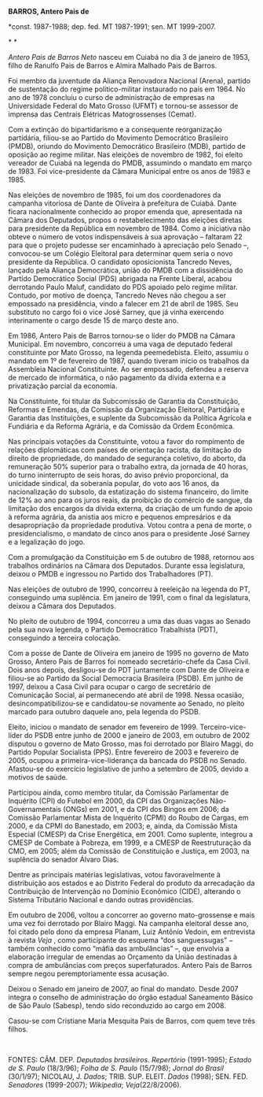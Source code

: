 **BARROS, Antero Pais de**

\*const. 1987-1988; dep. fed. MT 1987-1991; sen. MT 1999-2007.

* *

*Antero Pais de Barros Neto* nasceu em Cuiabá no dia 3 de janeiro de
1953, filho de Ranulfo Pais de Barros e Almira Malhado Pais de Barros.

Foi membro da juventude da Aliança Renovadora Nacional (Arena), partido
de sustentação do regime político-militar instaurado no país em 1964. No
ano de 1978 concluiu o curso de administração de empresas na
Universidade Federal do Mato Grosso (UFMT) e tornou-se assessor de
imprensa das Centrais Elétricas Matogrossenses (Cemat).

Com a extinção do bipartidarismo e a consequente reorganização
partidária, filiou-se ao Partido do Movimento Democrático Brasileiro
(PMDB), oriundo do Movimento Democrático Brasileiro (MDB), partido de
oposição ao regime militar. Nas eleições de novembro de 1982, foi eleito
vereador de Cuiabá na legenda do PMDB, assumindo o mandato em março de
1983. Foi vice-presidente da Câmara Municipal entre os anos de 1983 e
1985.

Nas eleições de novembro de 1985, foi um dos coordenadores da campanha
vitoriosa de Dante de Oliveira à prefeitura de Cuiabá. Dante ficara
nacionalmente conhecido ao propor emenda que, apresentada na Câmara dos
Deputados, propos o restabelecimento das eleições diretas para
presidente da República em novembro de 1984. Como a iniciativa não
obteve o número de votos indispensáveis à sua aprovação – faltaram 22
para que o projeto pudesse ser encaminhado à apreciação pelo Senado –,
convocou-se um Colégio Eleitoral para determinar quem seria o novo
presidente da República. O candidato oposicionista Tancredo Neves,
lançado pela Aliança Democrática, união do PMDB com a dissidência do
Partido Democrático Social (PDS) abrigada na Frente Liberal, acabou
derrotando Paulo Maluf, candidato do PDS apoiado pelo regime militar.
Contudo, por motivo de doença, Tancredo Neves não chegou a ser empossado
na presidência, vindo a falecer em 21 de abril de 1985. Seu substituto
no cargo foi o vice José Sarney, que já vinha exercendo interinamente o
cargo desde 15 de março deste ano.

Em 1986, Antero Pais de Barros tornou-se o líder do PMDB na Câmara
Municipal. Em novembro, concorreu a uma vaga de deputado federal
constituinte por Mato Grosso, na legenda peemedebista. Eleito, assumiu o
mandato em 1º de fevereiro de 1987, quando tiveram início os trabalhos
da Assembleia Nacional Constituinte. Ao ser empossado, defendeu a
reserva de mercado de informática, o não pagamento da dívida externa e a
privatização parcial da economia.

Na Constituinte, foi titular da Subcomissão de Garantia da Constituição,
Reformas e Emendas, da Comissão da Organização Eleitoral, Partidária e
Garantia das Instituições, e suplente da Subcomissão da Política
Agrícola e Fundiária e da Reforma Agrária, e da Comissão da Ordem
Econômica.

Nas principais votações da Constituinte, votou a favor do rompimento de
relações diplomáticas com países de orientação racista, da limitação do
direito de propriedade, do mandado de segurança coletivo, do aborto, da
remuneração 50% superior para o trabalho extra, da jornada de 40 horas,
do turno ininterrupto de seis horas, do aviso prévio proporcional, da
unicidade sindical, da soberania popular, do voto aos 16 anos, da
nacionalização do subsolo, da estatização do sistema financeiro, do
limite de 12% ao ano para os juros reais, da proibição do comércio de
sangue, da limitação dos encargos da dívida externa, da criação de um
fundo de apoio à reforma agrária, da anistia aos micro e pequenos
empresários e da desapropriação da propriedade produtiva. Votou contra a
pena de morte, o presidencialismo, o mandato de cinco anos para o
presidente José Sarney e a legalização do jogo.

Com a promulgação da Constituição em 5 de outubro de 1988, retornou aos
trabalhos ordinários na Câmara dos Deputados. Durante essa legislatura,
deixou o PMDB e ingressou no Partido dos Trabalhadores (PT).

Nas eleições de outubro de 1990, concorreu à reeleição na legenda do PT,
conseguindo uma suplência. Em janeiro de 1991, com o final da
legislatura, deixou a Câmara dos Deputados.

No pleito de outubro de 1994, concorreu a uma das duas vagas ao Senado
pela sua nova legenda, o Partido Democrático Trabalhista (PDT),
conseguindo a terceira colocação.

Com a posse de Dante de Oliveira em janeiro de 1995 no governo de Mato
Grosso, Antero Pais de Barros foi nomeado secretário-chefe da Casa
Civil. Dois anos depois, desligou-se do PDT juntamente com Dante de
Oliveira e filiou-se ao Partido da Social Democracia Brasileira (PSDB).
Em junho de 1997, deixou a Casa Civil para ocupar o cargo de secretário
de Comunicação Social, aí permanecendo até abril de 1998. Nessa ocasião,
desincompatibilizou-se e candidatou-se novamente ao Senado, no pleito
marcado para outubro daquele ano, pela legenda do PSDB.

Eleito, iniciou o mandato de senador em fevereiro de 1999.
Terceiro-vice-líder do PSDB entre junho de 2000 e janeiro de 2003, em
outubro de 2002 disputou o governo de Mato Grosso, mas foi derrotado por
Blairo Maggi, do Partido Popular Socialista (PPS). Entre fevereiro de
2003 e fevereiro de 2005, ocupou a primeira-vice-liderança da bancada do
PSDB no Senado. Afastou-se do exercício legislativo de junho a setembro
de 2005, devido a motivos de saúde.

Participou ainda, como membro titular, da Comissão Parlamentar de
Inquérito (CPI) do Futebol em 2000, da CPI das Organizações
Não-Governamentais (ONGs) em 2001, e da CPI dos Bingos em 2006; da
Comissão Parlamentar Mista de Inquérito (CPMI) do Roubo de Cargas, em
2000, e da CPMI do Banestado, em 2003; e, ainda, da Comissão Mista
Especial (CMESP) da Crise Energética, em 2001. Como suplente, integrou a
CMESP de Combate à Pobreza, em 1999, e a CMESP de Reestruturação da CMO,
em 2005; além da Comissão de Constituição e Justiça, em 2003, na
suplência do senador Álvaro Dias.

Dentre as principais matérias legislativas, votou favoravelmente à
distribuição aos estados e ao Distrito Federal do produto da arrecadação
da Contribuição de Intervenção no Domínio Econômico (CIDE), alterando o
Sistema Tributário Nacional e dando outras providências.

Em outubro de 2006, voltou a concorrer ao governo mato-grossense e mais
uma vez foi derrotado por Blairo Maggi. Na campanha eleitoral desse ano,
foi citado pelo dono da empresa Planam, Luiz Antônio Vedoin, em
entrevista à revista *Veja* , como participante do esquema “dos
sanguessugas” − também conhecido como “máfia das ambulâncias” –, que
envolvia a elaboração irregular de emendas ao Orçamento da União
destinadas à compra de ambulâncias com preços superfaturados. Antero
Pais de Barros sempre negou peremptoriamente essa acusação.

Deixou o Senado em janeiro de 2007, ao final do mandato. Desde 2007
integra o conselho de administração do órgão estadual Saneamento Básico
de São Paulo (Sabesp), tendo sido reconduzido ao cargo em 2008.

Casou-se com Cristiane Maria Mesquita Pais de Barros, com quem teve três
filhos.

 

FONTES: CÂM. DEP. *Deputados brasileiros. Repertório* (1991-1995);
*Estado de S. Paulo* (18/3/96); *Folha de S. Paulo* (15/7/98); *Jornal
do Brasil* (30/1/97); NICOLAU, J. *Dados*; TRIB. SUP. ELEIT. *Dados*
(1998); SEN. FED. *Senadores* (1999-2007); *Wikipedia*;
*Veja*(22/8/2006).

 

 
